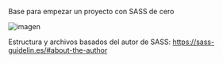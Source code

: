 Base para empezar un proyecto con SASS de cero

![imagen](https://user-images.githubusercontent.com/85777827/134859865-29771061-80c0-46c1-8ade-a12c8bf0ad79.png)


Estructura y archivos basados del autor de SASS:
https://sass-guidelin.es/#about-the-author


